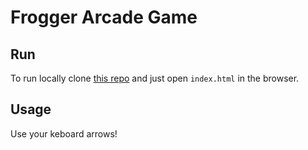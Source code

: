 # Frogger Arcade Game

## Run
To run locally clone [this repo](https://github.com/dsteb/frogger-game) and just open `index.html` in the browser.

## Usage
Use your keboard arrows!
